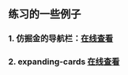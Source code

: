 ## 练习的一些例子
### 1. 仿掘金的导航栏：[在线查看](https://forevehg.github.io/Js-Demo/juejin-nav/index.html)
### 2. expanding-cards [在线查看](http://sunjl729.cn/Js-Demo/expanding-cards/index.html)
